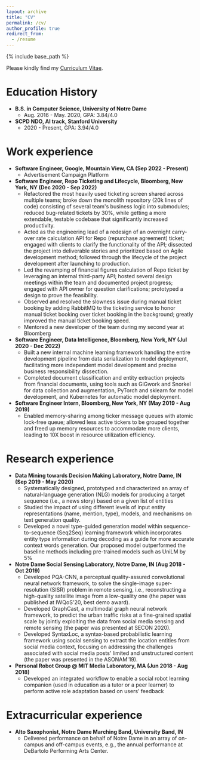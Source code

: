 ```yaml
---
layout: archive
title: "CV"
permalink: /cv/
author_profile: true
redirect_from:
  - /resume
---
```


{% include base_path %}

Please kindly find my [Curriculum Vitae](/files/JD_CV.pdf).

Education History
======
* **B.S. in Computer Science, University of Notre Dame**
  * Aug. 2016 - May. 2020, GPA: 3.84/4.0
* **SCPD NDO, AI track, Stanford University**
  * 2020 - Present, GPA: 3.94/4.0

Work experience
======
* **Software Engineer, Google, Mountain View, CA (Sep 2022 - Present)**
  * Advertisement Campaign Platform
* **Software Engineer, Repo Ticketing and Lifecycle, Bloomberg, New York, NY (Dec 2020 - Sep 2022)**
  * Refactored the most heavily used ticketing screen shared across multiple teams; broke down the monolith
repository (20k lines of code) consisting of several team's business logic into submodules; reduced bug-related tickets by 30%, while getting a more extendable, testable codebase that significantly increased productivity.
  * Acted as the engineering lead of a redesign of an overnight carry-over rate calculation API for Repo (repurchase agreement) ticket; engaged with clients to clarify the functionality of the API; dissected the project into deliverable stories and prioritized based on Agile development method; followed through the lifecycle of the project development after launching to production.
  * Led the revamping of financial figures calculation of Repo ticket by leveraging an internal third-party API; hosted several design meetings within the team and documented project progress; engaged with API owner for question clarifications; prototyped a design to prove the feasibility.
  * Observed and resolved the slowness issue during manual ticket booking by adding RabbitMQ to the ticketing service to honor manual ticket booking over ticket booking in the background; greatly improved the manual ticket booking speed.
  * Mentored a new developer of the team during my second year at Bloomberg
* **Software Engineer, Data Intelligence, Bloomberg, New York, NY (Jul 2020 - Dec 2022)**
  * Built a new internal machine learning framework handling the entire development pipeline from data serialization to model deployment, facilitating more independent model development and precise business responsibility dissection.
  * Completed document classification and entity extraction projects from financial documents, using tools such as GiGwork and Snorkel for data collection and augmentation, PyTorch and sklearn for model development, and Kubernetes for automatic model deployment.
* **Software Engineer Intern, Bloomberg, New York, NY (May 2019 - Aug 2019)**
  * Enabled memory-sharing among ticker message queues with atomic lock-free queue; allowed less active tickers to be grouped together and freed up memory resources to accommodate more clients, leading to 10X boost in resource utilization efficiency.

Research experience
======
* **Data Mining towards Decision Making Laboratory, Notre Dame, IN (Sep 2019 - May 2020)**
  * Systematically designed, prototyped and characterized an array of natural-language generation (NLG) models for producing a target sequence (i.e., a news story) based on a given list of entities
  * Studied the impact of using different levels of input entity representations (name, mention, type), models, and mechanisms on text generation quality.
  * Developed a novel type-guided generation model within sequence-to-sequence (Seq2Seq) learning framework which incorporates entity type information during decoding as a guide for more accurate context words generation. Our proposed model outperformed the baseline methods including pre-trained models such as UniLM by 5%
* **Notre Dame Social Sensing Laboratory, Notre Dame, IN (Aug 2018 - Oct 2019)**
  * Developed PQA-CNN, a perceptual quality-assured convolutional neural network framework, to solve the single-image super-resolution (SISR) problem in remote sensing, i.e., reconstructing a high-quality satellite image from a low-quality one (the paper was published at IWQoS'20, best demo award).
  * Developed GraphCast, a multimodal graph neural network framework, to predict the urban traffic risks at a fine-grained spatial scale by jointly exploiting the data from social media sensing and remote sensing (the paper was presented at SECON 2020).
  * Developed SyntaxLoc, a syntax-based probabilistic learning framework using social sensing to extract the location entities from social media context, focusing on addressing the challenges associated with social media posts' limited and unstructured content (the paper was presented in the ASONAM'19).
* **Personal Robot Group @ MIT Media Laboratory, MA (Jun 2018 - Aug 2018)**
  * Developed an integrated workflow to enable a social robot learning companion (used in education as a tutor or a peer learner) to perform active role adaptation based on users’ feedback

Extracurricular experience
======
* **Alto Saxophonist, Notre Dame Marching Band, University Band, IN**
  * Delivered performance on behalf of Notre Dame in an array of on-campus and off-campus events, e.g., the annual performance at DeBartolo Performing Arts Center.


